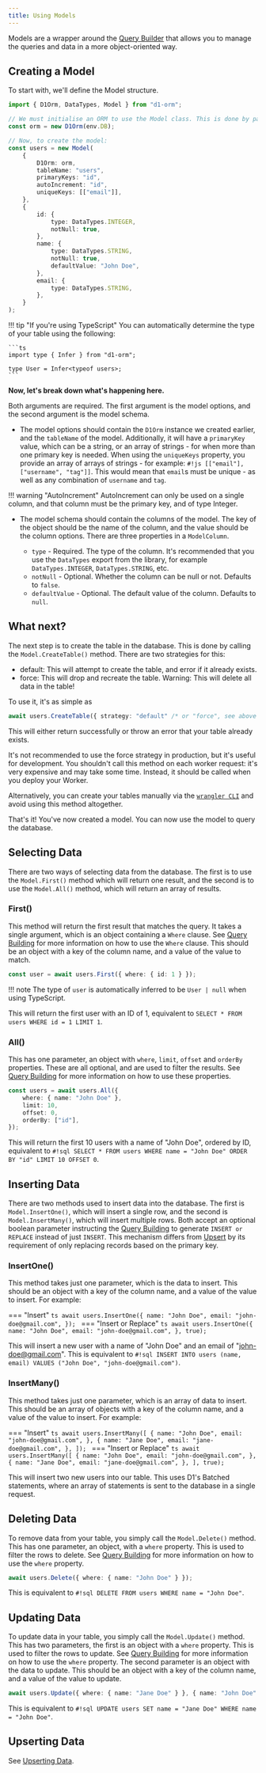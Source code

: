 ```yaml
---
title: Using Models
---
```


Models are a wrapper around the [Query Builder](./query-building.md) that allows you to manage the queries and data in a more object-oriented way.

## Creating a Model

To start with, we'll define the Model structure.

```ts linenums="1"
import { D1Orm, DataTypes, Model } from "d1-orm";

// We must initialise an ORM to use the Model class. This is done by passing in a D1Database instance (in this case it's bound to the `env.DB` environment variable).
const orm = new D1Orm(env.DB);

// Now, to create the model:
const users = new Model(
	{
		D1Orm: orm,
		tableName: "users",
		primaryKeys: "id",
		autoIncrement: "id",
		uniqueKeys: [["email"]],
	},
	{
		id: {
			type: DataTypes.INTEGER,
			notNull: true,
		},
		name: {
			type: DataTypes.STRING,
			notNull: true,
			defaultValue: "John Doe",
		},
		email: {
			type: DataTypes.STRING,
		},
	}
);
```

!!! tip "If you're using TypeScript"
	You can automatically determine the type of your table using the following:

	```ts
	import type { Infer } from "d1-orm";

	type User = Infer<typeof users>;
	```

**Now, let's break down what's happening here.**

Both arguments are required. The first argument is the model options, and the second argument is the model schema.

- The model options should contain the `D1Orm` instance we created earlier, and the `tableName` of the model. Additionally, it will have a `primaryKey` value, which can be a string, or an array of strings - for when more than one primary key is needed. When using the `uniqueKeys` property, you provide an array of arrays of strings - for example: `#!js [["email"], ["username", "tag"]]`. This would mean that `email`s must be unique - as well as any combination of `username` and `tag`.

!!! warning "AutoIncrement"
	AutoIncrement can only be used on a single column, and that column must be the primary key, and of type Integer.

- The model schema should contain the columns of the model. The key of the object should be the name of the column, and the value should be the column options. There are three properties in a `ModelColumn`.

	- `type` - Required. The type of the column. It's recommended that you use the `DataTypes` export from the library, for example `DataTypes.INTEGER`, `DataTypes.STRING`, etc.
	- `notNull` - Optional. Whether the column can be null or not. Defaults to `false`.
	- `defaultValue` - Optional. The default value of the column. Defaults to `null`.

## What next?

The next step is to create the table in the database. This is done by calling the `Model.CreateTable()` method. There are two strategies for this:

- default: This will attempt to create the table, and error if it already exists.
- force: This will drop and recreate the table. Warning: This will delete all data in the table!

To use it, it's as simple as

```ts
await users.CreateTable({ strategy: "default" /* or "force", see above */ });
```

This will either return successfully or throw an error that your table already exists.

It's not recommended to use the force strategy in production, but it's useful for development.
You shouldn't call this method on each worker request: it's very expensive and may take some time. Instead, it should be called when you deploy your Worker.

Alternatively, you can create your tables manually via the [`wrangler CLI`](https://developers.cloudflare.com/workers/wrangler/) and avoid using this method altogether.

That's it! You've now created a model. You can now use the model to query the database.

## Selecting Data

There are two ways of selecting data from the database. The first is to use the `Model.First()` method which will return one result, and the second is to use the `Model.All()` method, which will return an array of results.

### First()

This method will return the first result that matches the query. It takes a single argument, which is an object containing a `Where` clause. See [Query Building](./query-building.md) for more information on how to use the `Where` clause. This should be an object with a key of the column name, and a value of the value to match.

```ts
const user = await users.First({ where: { id: 1 } });
```

!!! note 
	The type of `user` is automatically inferred to be `User | null` when using TypeScript.

This will return the first user with an ID of 1, equivalent to `SELECT * FROM users WHERE id = 1 LIMIT 1`.

### All()

This has one parameter, an object with `where`, `limit`, `offset` and `orderBy` properties. These are all optional, and are used to filter the results. See [Query Building](./query-building.md) for more information on how to use these properties.

```ts
const users = await users.All({
	where: { name: "John Doe" },
	limit: 10,
	offset: 0,
	orderBy: ["id"],
});
```

This will return the first 10 users with a name of "John Doe", ordered by ID, equivalent to `#!sql SELECT * FROM users WHERE name = "John Doe" ORDER BY "id" LIMIT 10 OFFSET 0`.

## Inserting Data

There are two methods used to insert data into the database. The first is `Model.InsertOne()`, which will insert a single row, and the second is `Model.InsertMany()`, which will insert multiple rows. Both accept an optional boolean parameter instructing the [Query Building](./query-building.md) to generate `INSERT or REPLACE` instead of just `INSERT`. This mechanism differs from [Upsert](./upserting.md) by its requirement of only replacing records based on the primary key.

### InsertOne()

This method takes just one parameter, which is the data to insert. This should be an object with a key of the column name, and a value of the value to insert. For example:

=== "Insert"
	```ts
	await users.InsertOne({
		name: "John Doe",
		email: "john-doe@gmail.com",
	});
	```
=== "Insert or Replace"
	```ts
	await users.InsertOne({
		name: "John Doe",
		email: "john-doe@gmail.com",
	}, true);
	```

This will insert a new user with a name of "John Doe" and an email of "john-doe@gmail.com". This is equivalent to `#!sql INSERT INTO users (name, email) VALUES ("John Doe", "john-doe@gmail.com")`.

### InsertMany()

This method takes just one parameter, which is an array of data to insert. This should be an array of objects with a key of the column name, and a value of the value to insert. For example:

=== "Insert"
	```ts
	await users.InsertMany([
		{
			name: "John Doe",
			email: "john-doe@gmail.com",
		},
		{
			name: "Jane Doe",
			email: "jane-doe@gmail.com",
		},
	]);
	```
=== "Insert or Replace"
	```ts
	await users.InsertMany([
		{
			name: "John Doe",
			email: "john-doe@gmail.com",
		},
		{
			name: "Jane Doe",
			email: "jane-doe@gmail.com",
		},
	], true);
	```

This will insert two new users into our table. This uses D1's Batched statements, where an array of statements is sent to the database in a single request.

## Deleting Data

To remove data from your table, you simply call the `Model.Delete()` method. This has one parameter, an object, with a `where` property. This is used to filter the rows to delete. See [Query Building](./query-building.md) for more information on how to use the `where` property.

```ts
await users.Delete({ where: { name: "John Doe" } });
```

This is equivalent to `#!sql DELETE FROM users WHERE name = "John Doe"`.

## Updating Data

To update data in your table, you simply call the `Model.Update()` method. This has two parameters, the first is an object with a `where` property. This is used to filter the rows to update. See [Query Building](./query-building.md) for more information on how to use the `where` property. The second parameter is an object with the data to update. This should be an object with a key of the column name, and a value of the value to update.

```ts
await users.Update({ where: { name: "Jane Doe" } }, { name: "John Doe" });
```

This is equivalent to `#!sql UPDATE users SET name = "Jane Doe" WHERE name = "John Doe"`.

## Upserting Data

See [Upserting Data](./upserting.md).
